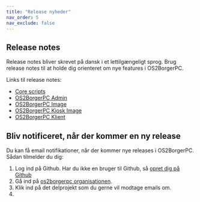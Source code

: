 ```yaml
---
title: "Release nyheder"
nav_order: 5
nav_exclude: false
---
```


##  Release notes
Release notes bliver skrevet på dansk i et lettilgængeligt sprog. 
Brug release notes til at holde dig orienteret om nye features i OS2BorgerPC.


Links til release notes:

- [Core scripts](https://github.com/OS2borgerPC/os2borgerpc-core-scripts/releases)
- [OS2BorgerPC Admin](https://github.com/OS2borgerPC/os2borgerpc-admin-site/releases)
- [OS2BorgerPC Image](https://github.com/OS2borgerPC/os2borgerpc-image/releases)
- [OS2BorgerPC Kiosk Image](https://github.com/OS2borgerPC/os2borgerpc-kiosk-image/releases)
- [OS2BorgerPC Klient](https://github.com/OS2borgerPC/os2borgerpc-client/releases)


## Bliv notificeret, når der kommer en ny release

Du kan få email notifikationer, når der kommer nye releases i  OS2BorgerPC. Sådan tilmelder du dig:

1. Log ind på Github. Har du ikke en bruger til Github, så [opret dig på Github](https://github.com/signup?return_to=%2FOS2borgerPC%2Fos2borgerpc-docs&source=login)
2. Gå ind på [os2borgerpc organisationen](https://github.com/OS2borgerPC).
3. Klik ind på det delprojekt som du gerne vil modtage emails om.
4. 


